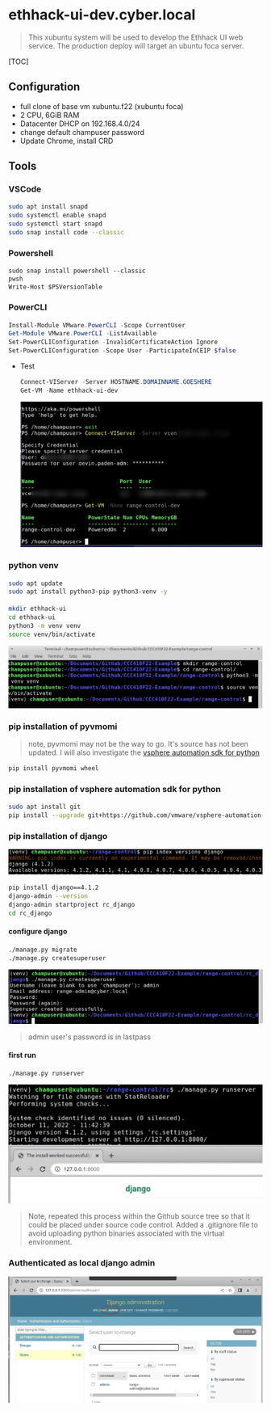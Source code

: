 # ethhack-ui-dev.cyber.local

> This xubuntu system will be used to develop the Ethhack UI web service.  The production deploy will target an ubuntu foca server.

[TOC]

## Configuration

* full clone of base vm xubuntu.f22 (xubuntu foca)
* 2 CPU, 6GiB RAM
* Datacenter DHCP on 192.168.4.0/24
* change default champuser password
* Update Chrome, install CRD

## Tools

### VSCode

```bash
sudo apt install snapd
sudo systemctl enable snapd
sudo systemctl start snapd
sudo snap install code --classic
```

### Powershell

```
sudo snap install powershell --classic
pwsh
Write-Host $PSVersionTable
```

### PowerCLI

```powershell
Install-Module VMware.PowerCLI -Scope CurrentUser
Get-Module VMware.PowerCLI -ListAvailable
Set-PowerCLIConfiguration -InvalidCertificateAction Ignore
Set-PowerCLIConfiguration -Scope User -ParticipateInCEIP $false
```

* Test

  ```powershell
  Connect-VIServer -Server HOSTNAME.DOMAINNAME.GOESHERE
  Get-VM -Name ethhack-ui-dev
  ```

  ![image-20221011071622266](ethhack-ui-dev.assets/image-20221011071622266.png) 

### python venv

```bash
sudo apt update
sudo apt install python3-pip python3-venv -y

mkdir ethhack-ui
cd ethhack-ui
python3 -m venv venv
source venv/bin/activate
```

![image-20221014065525775](ethhack-ui-dev.assets/image-20221014065525775.png) 

### pip installation of pyvmomi

> note, pyvmomi may not be the way to go.  It's source has not been updated.  I will also investigate the [vsphere automation sdk for python](https://github.com/vmware/vsphere-automation-sdk-python)

```bash
pip install pyvmomi wheel
```

### pip installation of vsphere automation sdk for python

```bash
sudo apt install git
pip install --upgrade git+https://github.com/vmware/vsphere-automation-sdk-python.git
```

### pip installation of django

![image-20221011073515300](ethhack-ui-dev.assets/image-20221011073515300.png) 

```bash
pip install django==4.1.2
django-admin --version
django-admin startproject rc_django
cd rc_django
```



#### configure django

```bash
./manage.py migrate
./manage.py createsuperuser
```

 ![image-20221014065912014](ethhack-ui-dev.assets/image-20221014065912014.png) 

> admin user's password is in lastpass

#### first run

```bash
./manage.py runserver
```

![image-20221011074347542](ethhack-ui-dev.assets/image-20221011074347542.png) 

> Note, repeated this process within the Github source tree so that it could be placed under source code control.  Added a .gitignore file to avoid uploading python binaries associated with the virtual environment.

### Authenticated as local django admin

 ![image-20221014070132198](ethhack-ui-dev.assets/image-20221014070132198.png) 
